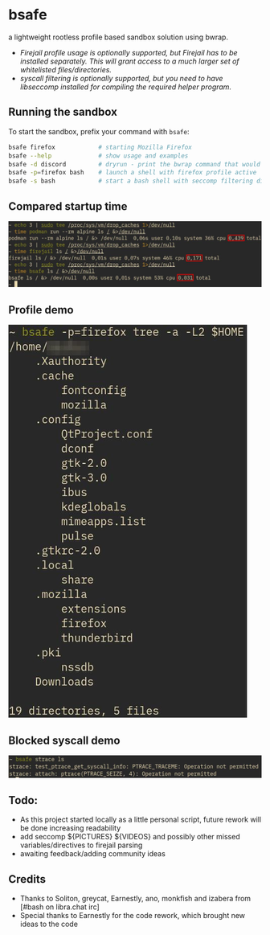 # bsafe

a lightweight rootless profile based sandbox solution using bwrap.

- *Firejail profile usage is optionally supported, but Firejail has to be installed separately. This will grant access to a much larger set of whitelisted files/directories.*
- *syscall filtering is optionally supported, but you need to have libseccomp installed for compiling the required helper program.*

## Running the sandbox

To start the sandbox, prefix your command with `bsafe`:

```bash
bsafe firefox            # starting Mozilla Firefox
bsafe --help             # show usage and examples
bsafe -d discord         # dryrun - print the bwrap command that would be executed starting discord and exit.
bsafe -p=firefox bash    # launch a shell with firefox profile active
bsafe -s bash            # start a bash shell with seccomp filtering disabled
```

## Compared startup time
![podman firejail and bsafe startup times compared](/assets/images/startuptime.jpg)

## Profile demo
![home folder files visible to sandboxed firefox](/assets/images/profiledemo.jpg)

## Blocked syscall demo
![home folder files visible to sandboxed firefox](/assets/images/seccompdemo.jpg)


## Todo:
- As this project started locally as a little personal script, future rework will be done increasing readability
- add seccomp ${PICTURES} ${VIDEOS} and possibly other missed variables/directives to firejail parsing
- awaiting feedback/adding community ideas

## Credits
- Thanks to Soliton, greycat, Earnestly, ano, monkfish and izabera from [#bash on libra.chat irc]
- Special thanks to Earnestly for the code rework, which brought new ideas to the code
